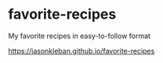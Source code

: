 # favorite-recipes
My favorite recipes in easy-to-follow format

https://jasonkleban.github.io/favorite-recipes
